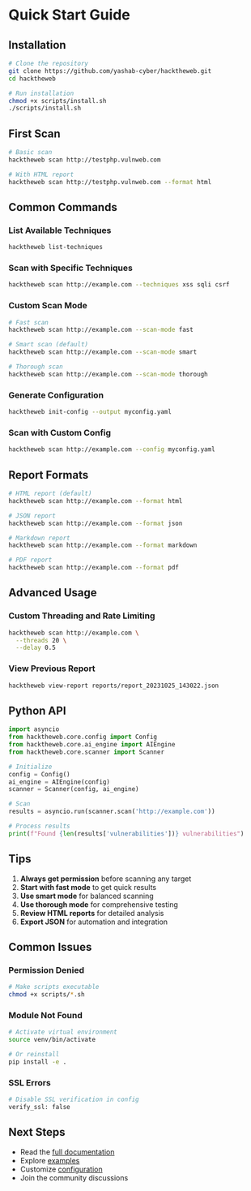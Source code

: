 # Quick Start Guide

## Installation

```bash
# Clone the repository
git clone https://github.com/yashab-cyber/hacktheweb.git
cd hacktheweb

# Run installation
chmod +x scripts/install.sh
./scripts/install.sh
```

## First Scan

```bash
# Basic scan
hacktheweb scan http://testphp.vulnweb.com

# With HTML report
hacktheweb scan http://testphp.vulnweb.com --format html
```

## Common Commands

### List Available Techniques
```bash
hacktheweb list-techniques
```

### Scan with Specific Techniques
```bash
hacktheweb scan http://example.com --techniques xss sqli csrf
```

### Custom Scan Mode
```bash
# Fast scan
hacktheweb scan http://example.com --scan-mode fast

# Smart scan (default)
hacktheweb scan http://example.com --scan-mode smart

# Thorough scan
hacktheweb scan http://example.com --scan-mode thorough
```

### Generate Configuration
```bash
hacktheweb init-config --output myconfig.yaml
```

### Scan with Custom Config
```bash
hacktheweb scan http://example.com --config myconfig.yaml
```

## Report Formats

```bash
# HTML report (default)
hacktheweb scan http://example.com --format html

# JSON report
hacktheweb scan http://example.com --format json

# Markdown report
hacktheweb scan http://example.com --format markdown

# PDF report
hacktheweb scan http://example.com --format pdf
```

## Advanced Usage

### Custom Threading and Rate Limiting
```bash
hacktheweb scan http://example.com \
  --threads 20 \
  --delay 0.5
```

### View Previous Report
```bash
hacktheweb view-report reports/report_20231025_143022.json
```

## Python API

```python
import asyncio
from hacktheweb.core.config import Config
from hacktheweb.core.ai_engine import AIEngine
from hacktheweb.core.scanner import Scanner

# Initialize
config = Config()
ai_engine = AIEngine(config)
scanner = Scanner(config, ai_engine)

# Scan
results = asyncio.run(scanner.scan('http://example.com'))

# Process results
print(f"Found {len(results['vulnerabilities'])} vulnerabilities")
```

## Tips

1. **Always get permission** before scanning any target
2. **Start with fast mode** to get quick results
3. **Use smart mode** for balanced scanning
4. **Use thorough mode** for comprehensive testing
5. **Review HTML reports** for detailed analysis
6. **Export JSON** for automation and integration

## Common Issues

### Permission Denied
```bash
# Make scripts executable
chmod +x scripts/*.sh
```

### Module Not Found
```bash
# Activate virtual environment
source venv/bin/activate

# Or reinstall
pip install -e .
```

### SSL Errors
```bash
# Disable SSL verification in config
verify_ssl: false
```

## Next Steps

- Read the [full documentation](../README.md)
- Explore [examples](../examples/demo.py)
- Customize [configuration](../config/default_config.yaml)
- Join the community discussions

